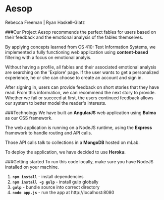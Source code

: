 # Aesop
Rebecca Freeman | Ryan Haskell-Glatz


###Our Project
Aesop recommends the perfect fables for users based on their feedback and the emotional analysis of the fables themselves.

By applying concepts learned from CS 410: Text Information Systems, we implemented a fully functioning web application using __content-based__ filtering with a focus on emotional analyis.

Without having a profile, all fables and their associated emotional analysis are searching on the 'Explore' page. If the user wants to get a personalized experience, he or she can choose to create an account and sign in.

After signing in, users can provide feedback on short stories that they have read. From this information, we can recommend the next story to provide. Whether we fail or succeed at first, the users continued feedback allows our system to better model the reader's interests.


###Technology
We have built an __AngularJS__ web application using __Bulma__ as our CSS framework.

The web application is running on a NodeJS runtime, using the __Express__ framework to handle routing and API calls.

Those API calls talk to collections in a __MongoDB__ hosted on mLab.

To deploy the application, we have decided to use __Heroku__.


###Getting started
To run this code locally, make sure you have NodeJS installed on your machine.

1. __`npm install`__ - install dependencies
2. __`npm install -g gulp`__ - install gulp globally
3. __`gulp`__ - bundle source into correct directory
4. __`node app.js`__ - run the app at http://localhost:8080